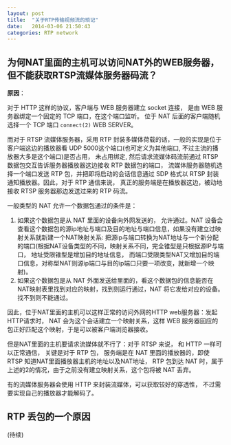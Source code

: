 ```yaml
---
layout: post
title:  "关于RTP传输视频流的琐记"
date:   2014-03-06 21:50:43
categories: RTP network
---
```


## 为何NAT里面的主机可以访问NAT外的WEB服务器，但不能获取RTSP流媒体服务器码流？

**原因**：

对于 HTTP 这样的协议，客户端与 WEB 服务器建立 socket 连接， 是由 WEB 服务器绑定一个固定的 TCP 端口，在这个端口监听。 位于 NAT 后面的客户端随机选择一个 TCP 端口 `connect(2)` WEB SERVER。

而对于 RTSP 流媒体服务器，采用 RTP 封装多媒体荷载的话，一般的实现是位于客户端这边的播放器看 UDP 5000这个端口(也可定义为其他端口, 不过主流的播放器大多是这个端口)是否占用， 未占用绑定, 然后请求流媒体码流前通过 RTSP 数据包交互告诉服务器播放器这边接收 RTP 数据包的端口， 流媒体服务器随机选择一个端口发送 RTP 包，并把即将启动的会话信息通过 SDP 格式以 RTSP 封装通知播放器。因此，对于 RTP 通信来说，
真正的服务端是在播放器这边，被动地接收 RTSP 服务器那边发送过来的 RTP 码流。

一般类型的 NAT 允许一个数据包通过的条件是：

1. 如果这个数据包是从 NAT 里面的设备向外网发送的， 允许通过。NAT 设备会查看这个数据包的源ip地址与端口及目的地址与端口信息，如果没有建立过映射关系就新建一个NAT映射关系: 把源ip与端口转换为NAT地址与一个新分配的端口(根据NAT设备类型的不同，映射关系不同，完全锥型是只根据源IP与端口， 地址受限锥型是增加目的地址信息， 而端口受限类型NAT又增加目的端口信息，对称型NAT则源ip端口与目的ip端口只要一项改变，就新增一个映射)。
2. 如果这个数据包是从 NAT 外面发送给里面的，看这个数据包的信息能否在NAT映射表里找到对应的映射，找到则运行通过，NAT 将它发给对应的设备。找不到则不能通过。 

因此，位于NAT里面的主机可以这样正常的访问外网的HTTP web服务器：发起HTTP请求时， NAT 会为这个会话建立一个映射关系，这样 WEB 服务器回应的包正好匹配这个映射，于是可以被客户端浏览器接收。

但是NAT里面的主机要请求流媒体就不行了：对于 RTSP 来说， 和 HTTP 一样可以正常通信， 关键是对于 RTP 包， 服务端是在 NAT 里面的播放器的，即使 RTSP 知道NAT里面播放器主机的地址以及NAT地址， RTP 包到达 NAT 时，属于上述的2的情况，由于之前没有建立映射关系，这个包将被 NAT 丢弃。

有的流媒体服务器会使用 HTTP 来封装流媒体，可以获取较好的穿透性， 不过需要实现自己的播放器才能解码了。


## RTP 丢包的一个原因

(待续)

